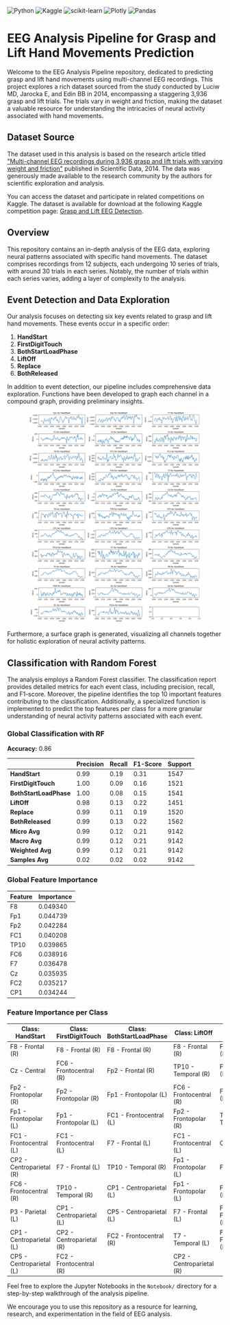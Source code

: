 ![Python](https://img.shields.io/badge/python-3670A0?style=for-the-badge&logo=python&logoColor=ffdd54)
![Kaggle](https://img.shields.io/badge/Kaggle-035a7d?style=for-the-badge&logo=kaggle&logoColor=white)
![scikit-learn](https://img.shields.io/badge/scikit--learn-%23F7931E.svg?style=for-the-badge&logo=scikit-learn&logoColor=white)
![Plotly](https://img.shields.io/badge/Plotly-%233F4F75.svg?style=for-the-badge&logo=plotly&logoColor=white)
![Pandas](https://img.shields.io/badge/pandas-%23150458.svg?style=for-the-badge&logo=pandas&logoColor=white)

# EEG Analysis Pipeline for Grasp and Lift Hand Movements Prediction

Welcome to the EEG Analysis Pipeline repository, dedicated to predicting grasp and lift hand movements using multi-channel EEG recordings. This project explores a rich dataset sourced from the study conducted by Luciw MD, Jarocka E, and Edin BB in 2014, encompassing a staggering 3,936 grasp and lift trials. The trials vary in weight and friction, making the dataset a valuable resource for understanding the intricacies of neural activity associated with hand movements.

## Dataset Source

The dataset used in this analysis is based on the research article titled ["Multi-channel EEG recordings during 3,936 grasp and lift trials with varying weight and friction"](https://www.nature.com/articles/sdata201447) published in Scientific Data, 2014. The data was generously made available to the research community by the authors for scientific exploration and analysis.

You can access the dataset and participate in related competitions on Kaggle. The dataset is available for download at the following Kaggle competition page: [Grasp and Lift EEG Detection](https://www.kaggle.com/competitions/grasp-and-lift-eeg-detection/overview).

## Overview

This repository contains an in-depth analysis of the EEG data, exploring neural patterns associated with specific hand movements. The dataset comprises recordings from 12 subjects, each undergoing 10 series of trials, with around 30 trials in each series. Notably, the number of trials within each series varies, adding a layer of complexity to the analysis.

## Event Detection and Data Exploration

Our analysis focuses on detecting six key events related to grasp and lift hand movements. These events occur in a specific order:

1. **HandStart**
2. **FirstDigitTouch**
3. **BothStartLoadPhase**
4. **LiftOff**
5. **Replace**
6. **BothReleased**

In addition to event detection, our pipeline includes comprehensive data exploration. Functions have been developed to graph each channel in a compound graph, providing preliminary insights.

<div align="center">
  <img src="Figures/EEG_1.png" width=80% height=80% alt="RM.">
</div>

Furthermore, a surface graph is generated, visualizing all channels together for holistic exploration of neural activity patterns.









## Classification with Random Forest

The analysis employs a Random Forest classifier. The classification report provides detailed metrics for each event class, including precision, recall, and F1-score. Moreover, the pipeline identifies the top 10 important features contributing to the classification. Additionally, a specialized function is implemented to predict the top features per class for a more granular understanding of neural activity patterns associated with each event.

### Global Classification with RF

**Accuracy:** 0.86

|                | Precision | Recall | F1-Score | Support |
|----------------|-----------|--------|----------|---------|
| **HandStart**            | 0.99      | 0.19   | 0.31     | 1547    |
| **FirstDigitTouch**       | 1.00      | 0.09   | 0.16     | 1521    |
| **BothStartLoadPhase**    | 1.00      | 0.08   | 0.15     | 1541    |
| **LiftOff**              | 0.98      | 0.13   | 0.22     | 1451    |
| **Replace**              | 0.99      | 0.11   | 0.19     | 1520    |
| **BothReleased**         | 0.99      | 0.13   | 0.22     | 1562    |
| **Micro Avg**            | 0.99      | 0.12   | 0.21     | 9142    |
| **Macro Avg**            | 0.99      | 0.12   | 0.21     | 9142    |
| **Weighted Avg**         | 0.99      | 0.12   | 0.21     | 9142    |
| **Samples Avg**          | 0.02      | 0.02   | 0.02     | 9142    |

### Global Feature Importance

| Feature | Importance |
|---------|------------|
| F8      | 0.049340   |
| Fp1     | 0.044739   |
| Fp2     | 0.042284   |
| FC1     | 0.040208   |
| TP10    | 0.039865   |
| FC6     | 0.038916   |
| F7      | 0.036478   |
| Cz      | 0.035935   |
| FC2     | 0.035217   |
| CP1     | 0.034244   |

### Feature Importance per Class

| **Class: HandStart**             | **Class: FirstDigitTouch**      | **Class: BothStartLoadPhase**  | **Class: LiftOff**             | **Class: Replace**             | **Class: BothReleased**        |
|---------------------------------|---------------------------------|---------------------------------|---------------------------------|---------------------------------|---------------------------------|
| F8 - Frontal (R)                | F8 - Frontal (R)                | F8 - Frontal (R)                | F8 - Frontal (R)                | Fp1 - Frontal (L)               | Fp1 - Frontal (L)               |
| Cz - Central                    | FC6 - Frontocentral (R)         | Fp2 - Frontal (R)               | TP10 - Temporal (R)             | Fp2 - Frontal (R)               | F8 - Frontal (R)                |
| Fp2 - Frontopolar (R)           | Fp2 - Frontopolar (R)           | Fp1 - Frontopolar (L)          | FC6 - Frontocentral (R)         | F8 - Frontal (R)                | Fp2 - Frontopolar (R)          |
| Fp1 - Frontopolar (L)           | Fp1 - Frontopolar (L)           | FC1 - Frontocentral (L)         | Fp2 - Frontopolar (R)          | TP10 - Temporal (R)             | FC1 - Frontocentral (L)         |
| FC1 - Frontocentral (L)         | FC1 - Frontocentral (L)         | F7 - Frontal (L)                | FC1 - Frontocentral (L)         | Cz - Central                    | TP10 - Temporal (R)             |
| CP2 - Centroparietal (R)        | F7 - Frontal (L)                | TP10 - Temporal (R)            | Fp1 - Frontopolar (L)          | Fz - Frontal                    | Fz - Frontal                    |
| FC6 - Frontocentral (R)         | TP10 - Temporal (R)            | CP1 - Centroparietal (L)       | Fp1 - Frontopolar (L)          | F7 - Frontal (L)                | F7 - Frontal (L)                |
| P3 - Parietal (L)               | CP1 - Centroparietal (L)       | CP5 - Centroparietal (L)       | F7 - Frontal (L)                | FC2 - Frontocentral (R)         | FC2 - Frontocentral (R)         |
| CP1 - Centroparietal (L)        | CP2 - Centroparietal (R)       | FC2 - Frontocentral (R)        | T7 - Temporal (L)               | FC6 - Frontocentral (R)         | FC6 - Frontocentral (R)         |
| CP5 - Centroparietal (L)        | FC2 - Frontocentral (R)        |                                 | CP2 - Centroparietal (R)        |                                 | TP9 - Temporal (L)              |

Feel free to explore the Jupyter Notebooks in the `Notebook/` directory for a step-by-step walkthrough of the analysis pipeline. 

We encourage you to use this repository as a resource for learning, research, and experimentation in the field of EEG analysis.
